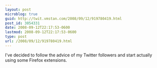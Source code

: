 ```yaml
---
layout: post
microblog: true
guid: http://twit.vmstan.com/2008/09/12/919780419.html
post_id: 3054331
date: 2008-09-12T22:17:53-0600
lastmod: 2008-09-12T22:17:53-0600
type: post
url: /2008/09/12/919780419.html
---
```

I've decided to follow the advice of my Twitter followers and start actually using some Firefox extensions.
